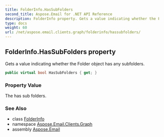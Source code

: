 ```yaml
---
title: FolderInfo.HasSubFolders
second_title: Aspose.Email for .NET API Reference
description: FolderInfo property. Gets a value indicating whether the Folder object has any subfolders
type: docs
weight: 60
url: /net/aspose.email.clients.graph/folderinfo/hassubfolders/
---
```

## FolderInfo.HasSubFolders property

Gets a value indicating whether the Folder object has any subfolders.

```csharp
public virtual bool HasSubFolders { get; }
```

### Property Value

The has sub folders.

### See Also

* class [FolderInfo](../)
* namespace [Aspose.Email.Clients.Graph](../../folderinfo/)
* assembly [Aspose.Email](../../../)


